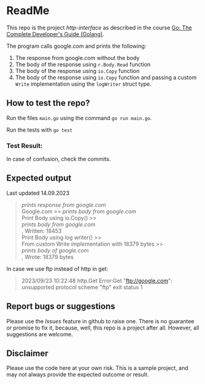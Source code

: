 # ReadMe
This repo is the project *http-interface* as described in the course  [Go: The Complete Developer's Guide (Golang)](https://udemy.com/course/go-the-complete-developers-guide/). 

The program calls google.com and prints the following: 
1. The response from google.com without the body
2. The body of the response using `r.Body.Read` function
3. The body of the response using `io.Copy` function
4. The body of the response using `ìo.Copy` function and passing a custom `Write` implementation using the `logWriter` struct type.

## How to test the repo?
Run the files `main.go` using the command 
`go run main.go`.   

Run the tests with 
`go test`

### Test Result:


In case of confusion, check the commits. 

## Expected output
Last updated 14.09.2023  
>*prints response from google.com*  
 Google.com >> *prints body from google.com*  
 Print Body using io.Copy() >>  
 *prints body from google.com*  
 , Written: 18453  
 Print Body using log writer() >>  
From custom Write implementation with 18379 bytes >>  
*prints body of google.com*  
, Wrote: 18379 bytes  


In case we use ftp instead of http in get: 
>2023/09/23 10:22:48 http.Get Error:Get "ftp://google.com": unsupported protocol scheme "ftp"
>exit status 1

## Report bugs or suggestions
Please use the *Issues* feature in github to raise one. There is no guarantee or promise to fix it, because, well, this repo is a project after all. However, all suggestions are welcome. 

## Disclaimer
Please use the code here at your own risk. This is a sample project, and may not always provide the expected outcome or result. 
